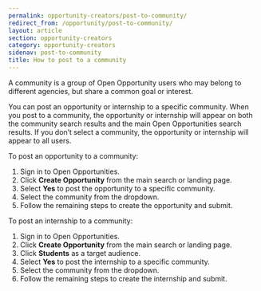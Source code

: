 ```yaml
---
permalink: opportunity-creators/post-to-community/
redirect_from: /opportunity/post-to-community/
layout: article
section: opportunity-creators
category: opportunity-creators
sidenav: post-to-community
title: How to post to a community
---
```


A community is a group of Open Opportunity users who may belong to different agencies, but share a common goal or interest.

You can post an opportunity or internship to a specific community. When you post to a community, the opportunity or internship will appear on both the community search results and the main Open Opportunities search results. If you don’t select a community, the opportunity or internship will appear to all users.

To post an opportunity to a community:

1. Sign in to Open Opportunities.
2. Click **Create Opportunity** from the main search or landing page.
3. Select **Yes** to post the opportunity to a specific community.
4. Select the community from the dropdown.
5. Follow the remaining steps to create the opportunity and submit.

To post an internship to a community:

1. Sign in to Open Opportunities.
2. Click **Create Opportunity** from the main search or landing page.
3. Click **Students** as a target audience.
4. Select **Yes** to post the internship to a specific community.
5. Select the community from the dropdown.
6. Follow the remaining steps to create the internship and submit.
